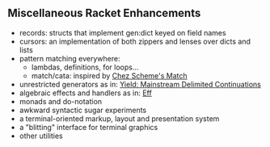 Miscellaneous Racket Enhancements
---------------------------------

* records: structs that implement gen:dict keyed on field names
* cursors: an implementation of both zippers and lenses over dicts and lists
* pattern matching everywhere:
  * lambdas, definitions, for loops...
  * match/cata: inspired by [Chez Scheme's Match](http://www.cs.indiana.edu/chezscheme/match/)
* unrestricted generators as in: [Yield: Mainstream Delimited Continuations](http://www.cs.indiana.edu/~sabry/papers/yield.pdf)
* algebraic effects and handlers as in: [Eff](http://www.eff-lang.org/)
* monads and do-notation
* awkward syntactic sugar experiments
* a terminal-oriented markup, layout and presentation system
* a "blitting" interface for terminal graphics
* other utilities
